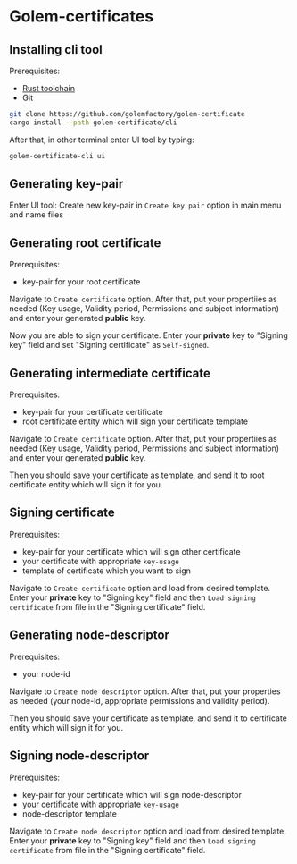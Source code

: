 # Golem-certificates

## Installing cli tool

Prerequisites:

- [Rust toolchain](https://rustup.rs/)
- Git

```bash
git clone https://github.com/golemfactory/golem-certificate
cargo install --path golem-certificate/cli
```

After that, in other terminal enter UI tool by typing:

```bash
golem-certificate-cli ui
```

## Generating key-pair

Enter UI tool:
Create new key-pair in `Create key pair` option in main menu and name files

## Generating root certificate

Prerequisites:

- key-pair for your root certificate

Navigate to `Create certificate` option.
After that, put your propertiies as needed (Key usage, Validity period, Permissions and subject information) and enter your generated **public** key.

Now you are able to sign your certificate.
Enter your **private** key to "Signing key" field and set "Signing certificate" as `Self-signed`.

## Generating intermediate certificate

Prerequisites:

- key-pair for your certificate certificate
- root certificate entity which will sign your certificate template

Navigate to `Create certificate` option.
After that, put your propertiies as needed (Key usage, Validity period, Permissions and subject information) and enter your generated **public** key.

Then you should save your certificate as template, and send it to root certificate entity which will sign it for you.

## Signing certificate

Prerequisites:

- key-pair for your certificate which will sign other certificate
- your certificate with appropriate `key-usage`
- template of certificate which you want to sign

Navigate to `Create certificate` option and load from desired template.
Enter your **private** key to "Signing key" field and then `Load signing certificate` from file in the "Signing certificate" field.

## Generating node-descriptor

Prerequisites:

- your node-id

Navigate to `Create node descriptor` option.
After that, put your properties as needed (your node-id, appropriate permissions and validity period).

Then you should save your certificate as template, and send it to certificate entity which will sign it for you.

## Signing node-descriptor

Prerequisites:

- key-pair for your certificate which will sign node-descriptor
- your certificate with appropriate `key-usage`
- node-descriptor template

Navigate to `Create node descriptor` option and load from desired template.
Enter your **private** key to "Signing key" field and then `Load signing certificate` from file in the "Signing certificate" field.
